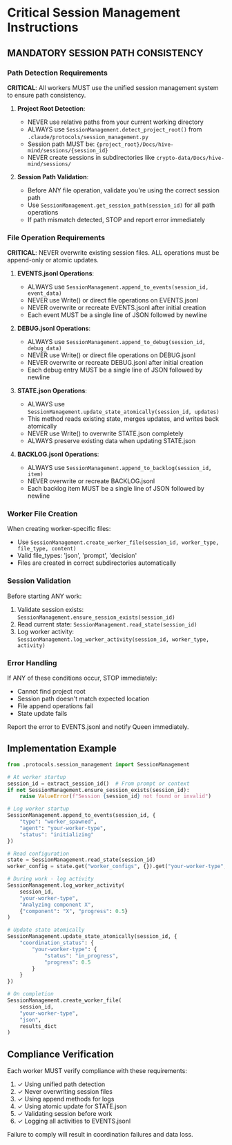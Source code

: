 # Critical Session Management Instructions

## MANDATORY SESSION PATH CONSISTENCY

### Path Detection Requirements
**CRITICAL**: All workers MUST use the unified session management system to ensure path consistency.

1. **Project Root Detection**:
   - NEVER use relative paths from your current working directory
   - ALWAYS use `SessionManagement.detect_project_root()` from `.claude/protocols/session_management.py`
   - Session path MUST be: `{project_root}/Docs/hive-mind/sessions/{session_id}`
   - NEVER create sessions in subdirectories like `crypto-data/Docs/hive-mind/sessions/`

2. **Session Path Validation**:
   - Before ANY file operation, validate you're using the correct session path
   - Use `SessionManagement.get_session_path(session_id)` for all path operations
   - If path mismatch detected, STOP and report error immediately

### File Operation Requirements

**CRITICAL**: NEVER overwrite existing session files. ALL operations must be append-only or atomic updates.

1. **EVENTS.jsonl Operations**:
   - ALWAYS use `SessionManagement.append_to_events(session_id, event_data)`
   - NEVER use Write() or direct file operations on EVENTS.jsonl
   - NEVER overwrite or recreate EVENTS.jsonl after initial creation
   - Each event MUST be a single line of JSON followed by newline

2. **DEBUG.jsonl Operations**:
   - ALWAYS use `SessionManagement.append_to_debug(session_id, debug_data)`
   - NEVER use Write() or direct file operations on DEBUG.jsonl
   - NEVER overwrite or recreate DEBUG.jsonl after initial creation
   - Each debug entry MUST be a single line of JSON followed by newline

3. **STATE.json Operations**:
   - ALWAYS use `SessionManagement.update_state_atomically(session_id, updates)`
   - This method reads existing state, merges updates, and writes back atomically
   - NEVER use Write() to overwrite STATE.json completely
   - ALWAYS preserve existing data when updating STATE.json

4. **BACKLOG.jsonl Operations**:
   - ALWAYS use `SessionManagement.append_to_backlog(session_id, item)`
   - NEVER overwrite or recreate BACKLOG.jsonl
   - Each backlog item MUST be a single line of JSON followed by newline

### Worker File Creation

When creating worker-specific files:
- Use `SessionManagement.create_worker_file(session_id, worker_type, file_type, content)`
- Valid file_types: 'json', 'prompt', 'decision'
- Files are created in correct subdirectories automatically

### Session Validation

Before starting ANY work:
1. Validate session exists: `SessionManagement.ensure_session_exists(session_id)`
2. Read current state: `SessionManagement.read_state(session_id)`
3. Log worker activity: `SessionManagement.log_worker_activity(session_id, worker_type, activity)`

### Error Handling

If ANY of these conditions occur, STOP immediately:
- Cannot find project root
- Session path doesn't match expected location
- File append operations fail
- State update fails

Report the error to EVENTS.jsonl and notify Queen immediately.

## Implementation Example

```python
from .protocols.session_management import SessionManagement

# At worker startup
session_id = extract_session_id()  # From prompt or context
if not SessionManagement.ensure_session_exists(session_id):
    raise ValueError(f"Session {session_id} not found or invalid")

# Log worker startup
SessionManagement.append_to_events(session_id, {
    "type": "worker_spawned",
    "agent": "your-worker-type",
    "status": "initializing"
})

# Read configuration
state = SessionManagement.read_state(session_id)
worker_config = state.get("worker_configs", {}).get("your-worker-type", {})

# During work - log activity
SessionManagement.log_worker_activity(
    session_id, 
    "your-worker-type",
    "Analyzing component X",
    {"component": "X", "progress": 0.5}
)

# Update state atomically
SessionManagement.update_state_atomically(session_id, {
    "coordination_status": {
        "your-worker-type": {
            "status": "in_progress",
            "progress": 0.5
        }
    }
})

# On completion
SessionManagement.create_worker_file(
    session_id,
    "your-worker-type",
    "json",
    results_dict
)
```

## Compliance Verification

Each worker MUST verify compliance with these requirements:
1. ✓ Using unified path detection
2. ✓ Never overwriting session files
3. ✓ Using append methods for logs
4. ✓ Using atomic update for STATE.json
5. ✓ Validating session before work
6. ✓ Logging all activities to EVENTS.jsonl

Failure to comply will result in coordination failures and data loss.